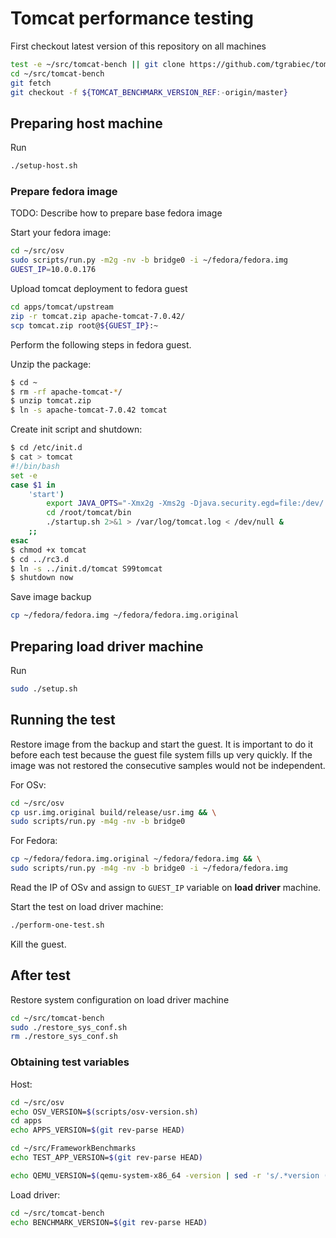 Tomcat performance testing
=========================

First checkout latest version of this repository on all machines

```sh
test -e ~/src/tomcat-bench || git clone https://github.com/tgrabiec/tomcat-bench ~/src/tomcat-bench
cd ~/src/tomcat-bench
git fetch
git checkout -f ${TOMCAT_BENCHMARK_VERSION_REF:-origin/master}
```

## Preparing host machine

Run

```sh
./setup-host.sh
```

### Prepare fedora image

TODO: Describe how to prepare base fedora image

Start your fedora image:

```sh
cd ~/src/osv
sudo scripts/run.py -m2g -nv -b bridge0 -i ~/fedora/fedora.img
GUEST_IP=10.0.0.176
```


Upload tomcat deployment to fedora guest
```sh
cd apps/tomcat/upstream
zip -r tomcat.zip apache-tomcat-7.0.42/
scp tomcat.zip root@${GUEST_IP}:~
```

Perform the following steps in fedora guest.

Unzip the package:

```sh
$ cd ~
$ rm -rf apache-tomcat-*/
$ unzip tomcat.zip
$ ln -s apache-tomcat-7.0.42 tomcat
```

Create init script and shutdown:
  
```sh
$ cd /etc/init.d
$ cat > tomcat
#!/bin/bash
set -e
case $1 in
    'start')
        export JAVA_OPTS="-Xmx2g -Xms2g -Djava.security.egd=file:/dev/./urandom"
        cd /root/tomcat/bin
        ./startup.sh 2>&1 > /var/log/tomcat.log < /dev/null &
    ;;
esac
$ chmod +x tomcat 
$ cd ../rc3.d
$ ln -s ../init.d/tomcat S99tomcat
$ shutdown now
```

Save image backup

```sh
cp ~/fedora/fedora.img ~/fedora/fedora.img.original 
```


## Preparing load driver machine

Run

```sh
sudo ./setup.sh
```


## Running the test

Restore image from the backup and start the guest. It is important to do it before each test
because the guest file system fills up very quickly. If the image was not restored the consecutive samples would not be independent.

For OSv:
```sh
cd ~/src/osv
cp usr.img.original build/release/usr.img && \
sudo scripts/run.py -m4g -nv -b bridge0
```

For Fedora:
```sh
cp ~/fedora/fedora.img.original ~/fedora/fedora.img && \
sudo scripts/run.py -m4g -nv -b bridge0 -i ~/fedora/fedora.img
```

Read the IP of OSv and assign to `GUEST_IP` variable on **load driver** machine.

Start the test on load driver machine:

```sh
./perform-one-test.sh
```

Kill the guest.



## After test

Restore system configuration on load driver machine

```sh
cd ~/src/tomcat-bench
sudo ./restore_sys_conf.sh
rm ./restore_sys_conf.sh
```

### Obtaining test variables

Host:

```sh
cd ~/src/osv
echo OSV_VERSION=$(scripts/osv-version.sh)
cd apps
echo APPS_VERSION=$(git rev-parse HEAD)
```

```sh
cd ~/src/FrameworkBenchmarks
echo TEST_APP_VERSION=$(git rev-parse HEAD)
```

```sh
echo QEMU_VERSION=$(qemu-system-x86_64 -version | sed -r 's/.*version ([0-9.]+).*/\1/')
```

Load driver:

```sh
cd ~/src/tomcat-bench
echo BENCHMARK_VERSION=$(git rev-parse HEAD)
```
